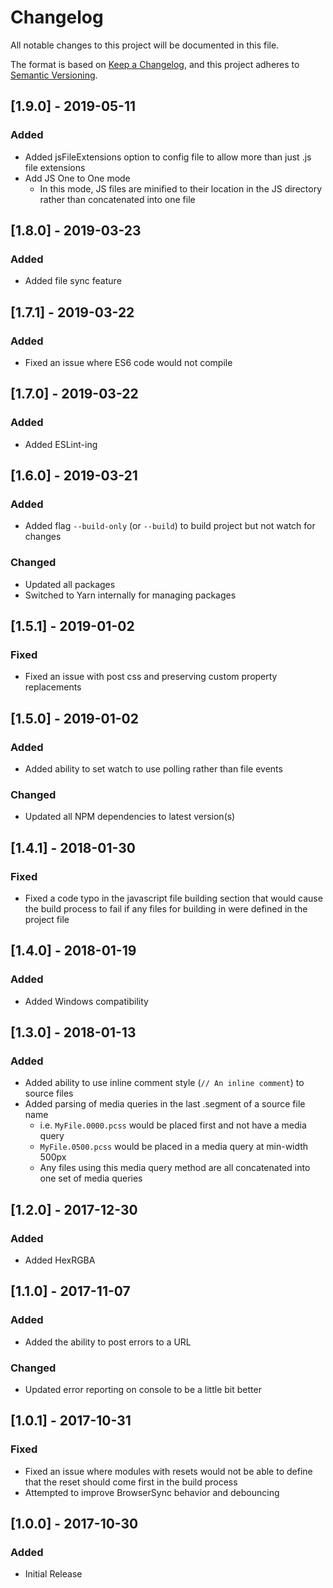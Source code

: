 # Changelog
All notable changes to this project will be documented in this file.

The format is based on [Keep a Changelog](https://keepachangelog.com/en/1.0.0/),
and this project adheres to [Semantic Versioning](https://semver.org/spec/v2.0.0.html).

## [1.9.0] - 2019-05-11
### Added 
- Added jsFileExtensions option to config file to allow more than just .js file extensions
- Add JS One to One mode
    - In this mode, JS files are minified to their location in the JS directory rather than concatenated into one file

## [1.8.0] - 2019-03-23
### Added 
- Added file sync feature

## [1.7.1] - 2019-03-22
### Added 
- Fixed an issue where ES6 code would not compile

## [1.7.0] - 2019-03-22
### Added 
- Added ESLint-ing

## [1.6.0] - 2019-03-21
### Added 
- Added flag `--build-only` (or `--build`) to build project but not watch for changes
### Changed
- Updated all packages
- Switched to Yarn internally for managing packages

## [1.5.1] - 2019-01-02
### Fixed 
- Fixed an issue with post css and preserving custom property replacements

## [1.5.0] - 2019-01-02
### Added 
- Added ability to set watch to use polling rather than file events
### Changed
- Updated all NPM dependencies to latest version(s)

## [1.4.1] - 2018-01-30
### Fixed 
- Fixed a code typo in the javascript file building section that would cause the build process to fail if any files for building in were defined in the project file

## [1.4.0] - 2018-01-19
### Added 
- Added Windows compatibility

## [1.3.0] - 2018-01-13
### Added 
- Added ability to use inline comment style (`// An inline comment`) to source files
- Added parsing of media queries in the last .segment of a source file name
    - i.e. `MyFile.0000.pcss` would be placed first and not have a media query
    - `MyFile.0500.pcss` would be placed in a media query at min-width 500px
    - Any files using this media query method are all concatenated into one set of media queries

## [1.2.0] - 2017-12-30
### Added 
- Added HexRGBA

## [1.1.0] - 2017-11-07
### Added 
- Added the ability to post errors to a URL
### Changed 
- Updated error reporting on console to be a little bit better

## [1.0.1] - 2017-10-31
### Fixed
- Fixed an issue where modules with resets would not be able to define that the reset should come first in the build process
- Attempted to improve BrowserSync behavior and debouncing

## [1.0.0] - 2017-10-30
### Added 
- Initial Release
